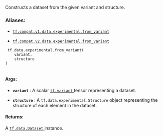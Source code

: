 Constructs a dataset from the given variant and structure.



### Aliases:

- [ `tf.compat.v1.data.experimental.from_variant` ](/api_docs/python/tf/data/experimental/from_variant)

- [ `tf.compat.v2.data.experimental.from_variant` ](/api_docs/python/tf/data/experimental/from_variant)



```
 tf.data.experimental.from_variant(
    variant,
    structure
)
 
```



#### Args:

- **`variant`** : A scalar [ `tf.variant` ](https://tensorflow.google.cn/api_docs/python/tf#variant) tensor representing a dataset.

- **`structure`** : A  `tf.data.experimental.Structure`  object representing the
structure of each element in the dataset.



#### Returns:
A [ `tf.data.Dataset` ](https://tensorflow.google.cn/api_docs/python/tf/data/Dataset) instance.

